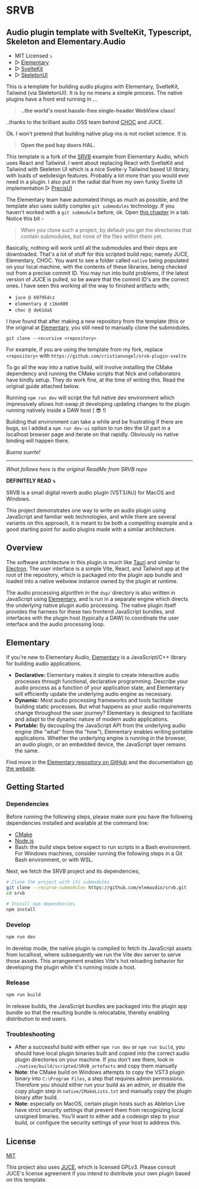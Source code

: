 # SRVB
## Audio plugin template with SvelteKit, Typescript, Skeleton and Elementary.Audio

* MIT Licensed ⤵︎
* ▷ [Elementary](https://github.com/elemaudio/elementary)  
* ▷ [SvelteKit](https://github.com/sveltejs/svelte)
* ▷ [SkeletonUI](https://www.skeleton.dev/)

This is a template for building audio plugins with Elementary, SvelteKit, Tailwind (via SkeletonUI). It is by no means a simple process. The native plugins have a front end running in ...
>**..the world's most hassle-free single-header WebView class!**

..thanks to the brilliant audio OSS team behind [CHOC](https://github.com/Tracktion/choc) and JUCE.

Ok. I won't pretend that building native plug-ins is not rocket science. _It is._

>**Open the pod bay doors HAL.**

 This template is a fork of the [SRVB](https://github.com/elemaudio/srvb) example from Elementary Audio, which uses React and Tailwind. I went about replacing React with SvelteKit and Tailwind with Skeleton UI which is a nice Svelte-y Tailwind based UI library, with loads of webdesign features. Probably a lot more than you would ever need in a plugin. I also put in the radial dial from my own funky Svelte UI implementation ▷ [PrecisUI](https://github.com/cristianvogel/Precis-UI)

The Elementary team have automated things as much as possible, and the template also uses subtly complex `git submodules` technology. If you haven't worked with a `git submodule` before, ok. Open [this chapter](https://git-scm.com/book/en/v2/Git-Tools-Submodules) in a tab. Notice this bit -
> When you clone such a project, by default you get the directories that contain submodules, but none of the files within them yet.

Basically, nothing will work until all the submodules and their deps are downloaded. That's a lot of stuff for this scripted build repo; namely JUCE, Elementary, CHOC. You want to see a folder called `native` being populated on your local machine, with the contents of these libraries, being checked out from a precise commit ID. You may run into build problems, if the latest version of JUCE is pulled, so be aware that the commit ID's are the correct ones. I have seen this working all the way to finished artifacts with;

* `juce @ 69795dcz`
* `elementary @ c16e089`
* `choc @ de61da5`

I have found that after making a new repository from the template (this or the original at [Elementary](), you still need to manually clone the submodules.

```
git clone --recursive <repository>
```

For example, if you are using the template from my fork, replace `<repository>` with `https://github.com/cristianvogel/srvb-plugin-svelte`

To go all the way into a native build, will involve installing the CMake dependency and running the CMake scripts that Nick and collaborators have kindly setup. They do work fine, at the time of writing this. Read the original guide attached below.

Running `npm run dev` will script the full native dev environment which impressively allows hot-swap _jit_  developing updating changes to the plugin running natively inside a DAW host ( 😎 !)

Building that environment can take a while and be frustrating if there are bugs, so I added a `npm run dev-ui` option to run dev the UI part in a localhost browser page and iterate on that rapidly. Obviously no native binding will happen there.

_Buena suerte!_

---

_What follows here is the original ReadMe from SRVB repo_

 **DEFINITELY READ ⤵︎**

SRVB is a small digital reverb audio plugin (VST3/AU) for MacOS and Windows.

This project demonstrates one way to write an audio plugin using JavaScript and
familiar web technologies, and while there are several variants on this approach,
it is meant to be both a compelling example and a good starting point for audio
plugins made with a similar architecture.

## Overview

The software architecture in this plugin is much like [Tauri](https://tauri.app/) and similar to
[Electron](https://www.electronjs.org/). The user interface is a simple Vite, React, and Tailwind app
at the root of the repository, which is packaged into the plugin app bundle and loaded into a native
webview instance owned by the plugin at runtime.

The audio processing algorithm in the `dsp/` directory is also written in
JavaScript using [Elementary](https://elementary.audio), and is run in a separate
engine which directs the underlying native plugin audio processing. The native
plugin itself provides the harness for these two frontend JavaScript bundles,
and interfaces with the plugin host (typically a DAW) to coordinate the user
interface and the audio processing loop.

## Elementary

If you're new to Elementary Audio, [Elementary](https://elementary.audio) is a JavaScript/C++ library for building audio applications.

* **Declarative:** Elementary makes it simple to create interactive audio processes through functional, declarative programming. Describe your audio process as a function of your application state, and Elementary will efficiently update the underlying audio engine as necessary.
* **Dynamic:** Most audio processing frameworks and tools facilitate building static processes. But what happens as your audio requirements change throughout the user journey? Elementary is designed to facilitate and adapt to the dynamic nature of modern audio applications.
* **Portable:** By decoupling the JavaScript API from the underlying audio engine (the "what" from the "how"), Elementary enables writing portable applications. Whether the underlying engine is running in the browser, an audio plugin, or an embedded device, the JavaScript layer remains the same.

Find more in the [Elementary repository on GitHub](https://github.com/elemaudio/elementary) and the documentation [on the website](https://elementary.audio/).

## Getting Started

### Dependencies

Before running the following steps, please make sure you have the following dependencies installed and
available at the command line:

* [CMake](https://cmake.org/)
* [Node.js](https://nodejs.org/en)
* Bash: the build steps below expect to run scripts in a Bash environment. For Windows machines, consider running the following steps in a Git Bash environment, or with WSL.

Next, we fetch the SRVB project and its dependencies,

```bash
# Clone the project with its submodules
git clone --recurse-submodules https://github.com/elemaudio/srvb.git
cd srvb

# Install npm dependencies
npm install
```

### Develop

```bash
npm run dev
```

In develop mode, the native plugin is compiled to fetch its JavaScript assets from localhost, where subsequently we
run the Vite dev server to serve those assets. This arrangement enables Vite's hot reloading behavior for developing
the plugin while it's running inside a host.

### Release

```bash
npm run build
```

In release builds, the JavaScript bundles are packaged into the plugin app bundle so that the resulting bundle
is relocatable, thereby enabling distribution to end users.

### Troubleshooting

* After a successful build with either `npm run dev` or `npm run build`, you
  should have local plugin binaries built and copied into the correct
  audio plugin directories on your machine. If you don't see them, look in
  `./native/build/scripted/SRVB_artefacts` and copy them manually
* **Note**: the CMake build on Windows attempts to copy the VST3 plugin binary
  into `C:\Program Files`, a step that requires admin permissions. Therefore
  you should either run your build as an admin, or disable the copy plugin step
  in `native/CMakeLists.txt` and manually copy the plugin binary after build.
* **Note**: especially on MacOS, certain plugin hosts such as Ableton Live have
  strict security settings that prevent them from recognizing local unsigned
  binaries. You'll want to either add a codesign step to your build, or
  configure the security settings of your host to address this.

## License

[MIT](./LICENSE.md)

This project also uses [JUCE](https://juce.com/), which is licensed GPLv3. Please consult JUCE's license
agreement if you intend to distribute your own plugin based on this template.
